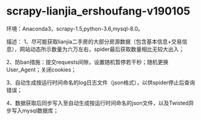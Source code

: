 # scrapy-lianjia_ershoufang-v190105

环境：Anaconda3，scrapy-1.5,python-3.6,mysql-8.0。

描述： 
1、尽可能获取lianjia二手房的大部分房源数据（包含基本信息+交易信息），网站动态所示数量为六万左右，spider最后获取数量相比无较大出入；

2、防ban措施：提交requests间隙，设置随机暂停若干秒；随机更换User_Agent；关闭cookies；

3、自动生成按运行时间命名的log日志文件（json格式），以供spider停止后查询错误；

4、数据获取后同步写入至自动生成按运行时间命名的json文件，以及Twisted异步写入mysql数据库； 
